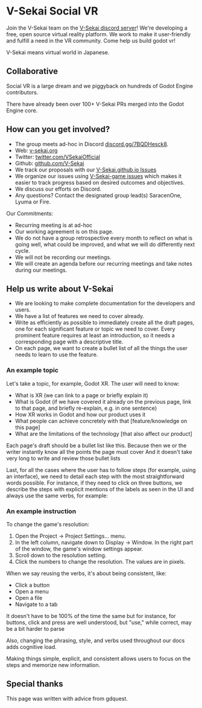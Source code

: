 # V-Sekai Social VR

Join the V-Sekai team on the [V-Sekai discord server](https://discord.gg/7BQDHesck8)! We're developing a free, open source virtual reality platform. We work to make it user-friendly and fulfill a need in the VR community. Come help us build godot vr!

V-Sekai means virtual world in Japanese.

## Collaborative

Social VR is a large dream and we piggyback on hundreds of Godot Engine contributors.

There have already been over 100+ V-Sekai PRs merged into the Godot Engine core.

## How can you get involved?

- The group meets ad-hoc in Discord [discord.gg/7BQDHesck8](https://discord.gg/7BQDHesck8).
- Web: [v-sekai.org](https://v-sekai.org)
- Twitter: [twitter.com/VSekaiOfficial](https://twitter.com/VSekaiOfficial)
- Github: [github.com/V-Sekai](https://github.com/V-Sekai)
- We track our proposals with our [V-Sekai.github.io Issues](https://github.com/V-Sekai/V-Sekai.github.io/issues)
- We organize our issues using [V-Sekai-game issues](https://github.com/V-Sekai/v-sekai-game/issues) which makes it easier to track progress based on desired outcomes and objectives.
- We discuss our efforts on Discord.
- Any questions? Contact the designated group lead(s) SaracenOne, Lyuma or Fire.

Our Commitments:

- Recurring meeting is at ad-hoc
- Our working agreement is on this page.
- We do not have a group retrospective every month to reflect on what is going well, what could be improved, and what we will do differently next cycle.
- We will not be recording our meetings.
- We will create an agenda before our recurring meetings and take notes during our meetings.

## Help us write about V-Sekai

- We are looking to make complete documentation for the developers and users.
- We have a list of features we need to cover already.
- Write as efficiently as possible to immediately create all the draft pages, one for each significant feature or topic we need to cover. Every prominent feature requires at least an introduction, so it needs a corresponding page with a descriptive title.
- On each page, we want to create a bullet list of all the things the user needs to learn to use the feature.

### An example topic

Let's take a topic, for example, Godot XR. The user will need to know:

- What is XR (we can link to a page or briefly explain it)
- What is Godot (if we have covered it already on the previous page, link to that page, and briefly re-explain, e.g. in one sentence)
- How XR works in Godot and how our product uses it
- What people can achieve concretely with that [feature/knowledge on this page]
- What are the limitations of the technology [that also affect our product]

Each page's draft should be a bullet list like this. Because then we or the writer instantly know all the points the page must cover
And it doesn't take very long to write and review those bullet lists

Last, for all the cases where the user has to follow steps (for example, using an interface), we need to detail each step with the most straightforward words possible. For instance, if they need to click on three buttons, we describe the steps with explicit mentions of the labels as seen in the UI and always use the same verbs, for example:

### An example instruction

To change the game's resolution:

1. Open the Project -> Project Settings... menu.
2. In the left column, navigate down to Display -> Window. In the right part of the window, the game's window settings appear.
3. Scroll down to the resolution setting.
4. Click the numbers to change the resolution. The values are in pixels.

When we say reusing the verbs, it's about being consistent, like:

- Click a button
- Open a menu
- Open a file
- Navigate to a tab

It doesn't have to be 100% of the time the same but for instance, for buttons, click and press are well understood, but "use," while correct, may be a bit harder to parse

Also, changing the phrasing, style, and verbs used throughout our docs adds cognitive load.

Making things simple, explicit, and consistent allows users to focus on the steps and memorize new information.

## Special thanks

This page was written with advice from gdquest.
